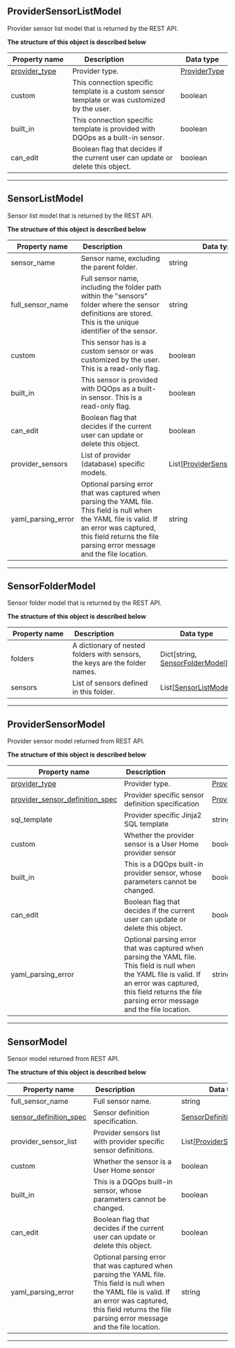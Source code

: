 
## ProviderSensorListModel
Provider sensor list model that is returned by the REST API.


**The structure of this object is described below**


|&nbsp;Property&nbsp;name&nbsp;|&nbsp;Description&nbsp;&nbsp;&nbsp;&nbsp;&nbsp;&nbsp;&nbsp;&nbsp;&nbsp;&nbsp;&nbsp;&nbsp;&nbsp;&nbsp;&nbsp;&nbsp;&nbsp;&nbsp;&nbsp;&nbsp;&nbsp;|&nbsp;Data&nbsp;type&nbsp;|
|---------------|---------------------------------|-----------|
|[provider_type](../Common.md#providertype)|Provider type.|[ProviderType](../Common.md#providertype)|
|custom|This connection specific template is a custom sensor template or was customized by the user.|boolean|
|built_in|This connection specific template is provided with DQOps as a built-in sensor.|boolean|
|can_edit|Boolean flag that decides if the current user can update or delete this object.|boolean|


___

## SensorListModel
Sensor list model that is returned by the REST API.


**The structure of this object is described below**


|&nbsp;Property&nbsp;name&nbsp;|&nbsp;Description&nbsp;&nbsp;&nbsp;&nbsp;&nbsp;&nbsp;&nbsp;&nbsp;&nbsp;&nbsp;&nbsp;&nbsp;&nbsp;&nbsp;&nbsp;&nbsp;&nbsp;&nbsp;&nbsp;&nbsp;&nbsp;|&nbsp;Data&nbsp;type&nbsp;|
|---------------|---------------------------------|-----------|
|sensor_name|Sensor name, excluding the parent folder.|string|
|full_sensor_name|Full sensor name, including the folder path within the &quot;sensors&quot; folder where the sensor definitions are stored. This is the unique identifier of the sensor.|string|
|custom|This sensor has is a custom sensor or was customized by the user. This is a read-only flag.|boolean|
|built_in|This sensor is provided with DQOps as a built-in sensor. This is a read-only flag.|boolean|
|can_edit|Boolean flag that decides if the current user can update or delete this object.|boolean|
|provider_sensors|List of provider (database) specific models.|List[[ProviderSensorListModel](#providersensorlistmodel)]|
|yaml_parsing_error|Optional parsing error that was captured when parsing the YAML file. This field is null when the YAML file is valid. If an error was captured, this field returns the file parsing error message and the file location.|string|


___

## SensorFolderModel
Sensor folder model that is returned by the REST API.


**The structure of this object is described below**


|&nbsp;Property&nbsp;name&nbsp;|&nbsp;Description&nbsp;&nbsp;&nbsp;&nbsp;&nbsp;&nbsp;&nbsp;&nbsp;&nbsp;&nbsp;&nbsp;&nbsp;&nbsp;&nbsp;&nbsp;&nbsp;&nbsp;&nbsp;&nbsp;&nbsp;&nbsp;|&nbsp;Data&nbsp;type&nbsp;|
|---------------|---------------------------------|-----------|
|folders|A dictionary of nested folders with sensors, the keys are the folder names.|Dict[string, [SensorFolderModel](#SensorFolderModel)]|
|sensors|List of sensors defined in this folder.|List[[SensorListModel](#SensorListModel)]|


___

## ProviderSensorModel
Provider sensor model returned from REST API.


**The structure of this object is described below**


|&nbsp;Property&nbsp;name&nbsp;|&nbsp;Description&nbsp;&nbsp;&nbsp;&nbsp;&nbsp;&nbsp;&nbsp;&nbsp;&nbsp;&nbsp;&nbsp;&nbsp;&nbsp;&nbsp;&nbsp;&nbsp;&nbsp;&nbsp;&nbsp;&nbsp;&nbsp;|&nbsp;Data&nbsp;type&nbsp;|
|---------------|---------------------------------|-----------|
|[provider_type](../Common.md#providertype)|Provider type.|[ProviderType](../Common.md#providertype)|
|[provider_sensor_definition_spec](../../../reference/yaml/ProviderSensorYaml.md#providersensordefinitionspec)|Provider specific sensor definition specification|[ProviderSensorDefinitionSpec](../../../reference/yaml/ProviderSensorYaml.md#providersensordefinitionspec)|
|sql_template|Provider specific Jinja2 SQL template|string|
|custom|Whether the provider sensor is a User Home provider sensor|boolean|
|built_in|This is a DQOps built-in provider sensor, whose parameters cannot be changed.|boolean|
|can_edit|Boolean flag that decides if the current user can update or delete this object.|boolean|
|yaml_parsing_error|Optional parsing error that was captured when parsing the YAML file. This field is null when the YAML file is valid. If an error was captured, this field returns the file parsing error message and the file location.|string|


___

## SensorModel
Sensor model returned from REST API.


**The structure of this object is described below**


|&nbsp;Property&nbsp;name&nbsp;|&nbsp;Description&nbsp;&nbsp;&nbsp;&nbsp;&nbsp;&nbsp;&nbsp;&nbsp;&nbsp;&nbsp;&nbsp;&nbsp;&nbsp;&nbsp;&nbsp;&nbsp;&nbsp;&nbsp;&nbsp;&nbsp;&nbsp;|&nbsp;Data&nbsp;type&nbsp;|
|---------------|---------------------------------|-----------|
|full_sensor_name|Full sensor name.|string|
|[sensor_definition_spec](../../../reference/yaml/SensorDefinitionYaml.md#sensordefinitionspec)|Sensor definition specification.|[SensorDefinitionSpec](../../../reference/yaml/SensorDefinitionYaml.md#sensordefinitionspec)|
|provider_sensor_list|Provider sensors list with provider specific sensor definitions.|List[[ProviderSensorModel](#providersensormodel)]|
|custom|Whether the sensor is a User Home sensor|boolean|
|built_in|This is a DQOps built-in sensor, whose parameters cannot be changed.|boolean|
|can_edit|Boolean flag that decides if the current user can update or delete this object.|boolean|
|yaml_parsing_error|Optional parsing error that was captured when parsing the YAML file. This field is null when the YAML file is valid. If an error was captured, this field returns the file parsing error message and the file location.|string|


___

